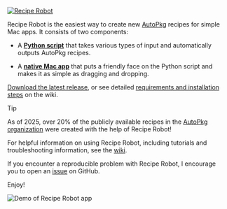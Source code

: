 [![Recipe Robot](images/header.png)](#)

Recipe Robot is the easiest way to create new [AutoPkg](https://github.com/autopkg/autopkg) recipes for simple Mac apps. It consists of two components:

- A __[Python script](#python-script-usage)__ that takes various types of input and automatically outputs AutoPkg recipes.

- A __[native Mac app](#mac-app-usage)__ that puts a friendly face on the Python script and makes it as simple as dragging and dropping.

[Download the latest release](https://github.com/homebysix/recipe-robot/releases/latest), or see detailed [requirements and installation steps](https://github.com/homebysix/recipe-robot/wiki/Installation-and-Requirements) on the wiki.

> [!TIP]
> As of 2025, over 20% of the publicly available recipes in the [AutoPkg organization](https://github.com/autopkg) were created with the help of Recipe Robot!

For helpful information on using Recipe Robot, including tutorials and troubleshooting information, see the [wiki](https://github.com/homebysix/recipe-robot/wiki).

If you encounter a reproducible problem with Recipe Robot, I encourage you to open an [issue](https://github.com/homebysix/recipe-robot/issues) on GitHub.

Enjoy!

![Demo of Recipe Robot app](images/mountee-app-demo.gif)
